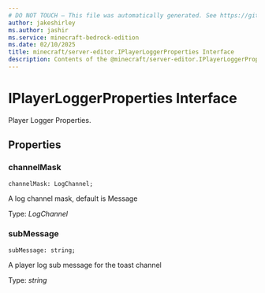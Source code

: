 ```yaml
---
# DO NOT TOUCH — This file was automatically generated. See https://github.com/mojang/minecraftapidocsgenerator to modify descriptions, examples, etc.
author: jakeshirley
ms.author: jashir
ms.service: minecraft-bedrock-edition
ms.date: 02/10/2025
title: minecraft/server-editor.IPlayerLoggerProperties Interface
description: Contents of the @minecraft/server-editor.IPlayerLoggerProperties class.
---
```

# IPlayerLoggerProperties Interface

Player Logger Properties.

## Properties

### **channelMask**
`channelMask: LogChannel;`

A log channel mask, default is Message

Type: *LogChannel*

### **subMessage**
`subMessage: string;`

A player log sub message for the toast channel

Type: *string*

